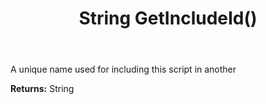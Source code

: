 ﻿---
uid: crmscript_ref_NSCRMScriptEntity_GetIncludeId
title: String GetIncludeId()
intellisense: NSCRMScriptEntity.GetIncludeId
keywords: NSCRMScriptEntity, GetIncludeId
so.topic: reference
---

A unique name used for including this script in another

**Returns:** String


